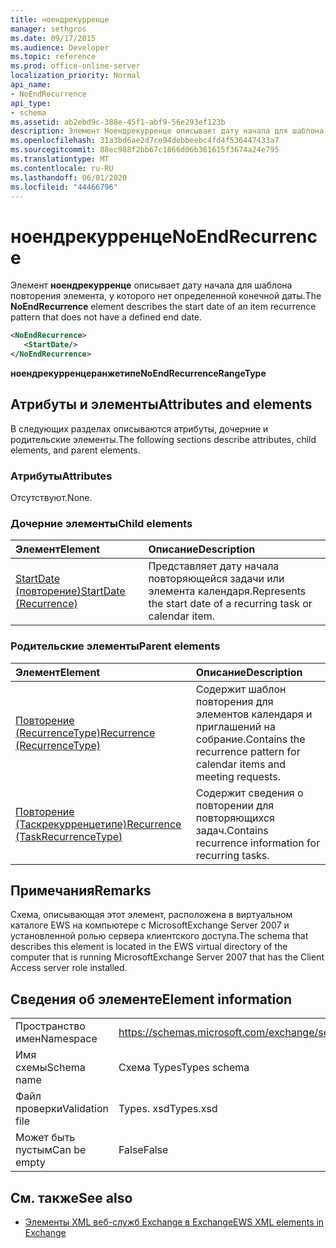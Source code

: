 ```yaml
---
title: ноендрекурренце
manager: sethgros
ms.date: 09/17/2015
ms.audience: Developer
ms.topic: reference
ms.prod: office-online-server
localization_priority: Normal
api_name:
- NoEndRecurrence
api_type:
- schema
ms.assetid: ab2ebd9c-388e-45f1-abf9-56e293ef123b
description: Элемент Ноендрекурренце описывает дату начала для шаблона повторения элемента, у которого нет определенной конечной даты.
ms.openlocfilehash: 31a3bd6ae2d7ce94debbeebc4fd4f536447433a7
ms.sourcegitcommit: 88ec988f2bb67c1866d06b361615f3674a24e795
ms.translationtype: MT
ms.contentlocale: ru-RU
ms.lasthandoff: 06/01/2020
ms.locfileid: "44466796"
---
```

# <a name="noendrecurrence"></a><span data-ttu-id="d369d-103">ноендрекурренце</span><span class="sxs-lookup"><span data-stu-id="d369d-103">NoEndRecurrence</span></span>

<span data-ttu-id="d369d-104">Элемент **ноендрекурренце** описывает дату начала для шаблона повторения элемента, у которого нет определенной конечной даты.</span><span class="sxs-lookup"><span data-stu-id="d369d-104">The **NoEndRecurrence** element describes the start date of an item recurrence pattern that does not have a defined end date.</span></span> 
  
```xml
<NoEndRecurrence>
   <StartDate/>
</NoEndRecurrence>
```

 <span data-ttu-id="d369d-105">**ноендрекурренцеранжетипе**</span><span class="sxs-lookup"><span data-stu-id="d369d-105">**NoEndRecurrenceRangeType**</span></span>
## <a name="attributes-and-elements"></a><span data-ttu-id="d369d-106">Атрибуты и элементы</span><span class="sxs-lookup"><span data-stu-id="d369d-106">Attributes and elements</span></span>

<span data-ttu-id="d369d-107">В следующих разделах описываются атрибуты, дочерние и родительские элементы.</span><span class="sxs-lookup"><span data-stu-id="d369d-107">The following sections describe attributes, child elements, and parent elements.</span></span>
  
### <a name="attributes"></a><span data-ttu-id="d369d-108">Атрибуты</span><span class="sxs-lookup"><span data-stu-id="d369d-108">Attributes</span></span>

<span data-ttu-id="d369d-109">Отсутствуют.</span><span class="sxs-lookup"><span data-stu-id="d369d-109">None.</span></span>
  
### <a name="child-elements"></a><span data-ttu-id="d369d-110">Дочерние элементы</span><span class="sxs-lookup"><span data-stu-id="d369d-110">Child elements</span></span>

|<span data-ttu-id="d369d-111">**Элемент**</span><span class="sxs-lookup"><span data-stu-id="d369d-111">**Element**</span></span>|<span data-ttu-id="d369d-112">**Описание**</span><span class="sxs-lookup"><span data-stu-id="d369d-112">**Description**</span></span>|
|:-----|:-----|
|[<span data-ttu-id="d369d-113">StartDate (повторение)</span><span class="sxs-lookup"><span data-stu-id="d369d-113">StartDate (Recurrence)</span></span>](startdate-recurrence.md) <br/> |<span data-ttu-id="d369d-114">Представляет дату начала повторяющейся задачи или элемента календаря.</span><span class="sxs-lookup"><span data-stu-id="d369d-114">Represents the start date of a recurring task or calendar item.</span></span>  <br/> |
   
### <a name="parent-elements"></a><span data-ttu-id="d369d-115">Родительские элементы</span><span class="sxs-lookup"><span data-stu-id="d369d-115">Parent elements</span></span>

|<span data-ttu-id="d369d-116">**Элемент**</span><span class="sxs-lookup"><span data-stu-id="d369d-116">**Element**</span></span>|<span data-ttu-id="d369d-117">**Описание**</span><span class="sxs-lookup"><span data-stu-id="d369d-117">**Description**</span></span>|
|:-----|:-----|
|[<span data-ttu-id="d369d-118">Повторение (RecurrenceType)</span><span class="sxs-lookup"><span data-stu-id="d369d-118">Recurrence (RecurrenceType)</span></span>](recurrence-recurrencetype.md) <br/> |<span data-ttu-id="d369d-119">Содержит шаблон повторения для элементов календаря и приглашений на собрание.</span><span class="sxs-lookup"><span data-stu-id="d369d-119">Contains the recurrence pattern for calendar items and meeting requests.</span></span>  <br/> |
|[<span data-ttu-id="d369d-120">Повторение (Таскрекурренцетипе)</span><span class="sxs-lookup"><span data-stu-id="d369d-120">Recurrence (TaskRecurrenceType)</span></span>](recurrence-taskrecurrencetype.md) <br/> |<span data-ttu-id="d369d-121">Содержит сведения о повторении для повторяющихся задач.</span><span class="sxs-lookup"><span data-stu-id="d369d-121">Contains recurrence information for recurring tasks.</span></span>  <br/> |
   
## <a name="remarks"></a><span data-ttu-id="d369d-122">Примечания</span><span class="sxs-lookup"><span data-stu-id="d369d-122">Remarks</span></span>

<span data-ttu-id="d369d-123">Схема, описывающая этот элемент, расположена в виртуальном каталоге EWS на компьютере с MicrosoftExchange Server 2007 и установленной ролью сервера клиентского доступа.</span><span class="sxs-lookup"><span data-stu-id="d369d-123">The schema that describes this element is located in the EWS virtual directory of the computer that is running MicrosoftExchange Server 2007 that has the Client Access server role installed.</span></span>
  
## <a name="element-information"></a><span data-ttu-id="d369d-124">Сведения об элементе</span><span class="sxs-lookup"><span data-stu-id="d369d-124">Element information</span></span>

|||
|:-----|:-----|
|<span data-ttu-id="d369d-125">Пространство имен</span><span class="sxs-lookup"><span data-stu-id="d369d-125">Namespace</span></span>  <br/> |https://schemas.microsoft.com/exchange/services/2006/types  <br/> |
|<span data-ttu-id="d369d-126">Имя схемы</span><span class="sxs-lookup"><span data-stu-id="d369d-126">Schema name</span></span>  <br/> |<span data-ttu-id="d369d-127">Схема Types</span><span class="sxs-lookup"><span data-stu-id="d369d-127">Types schema</span></span>  <br/> |
|<span data-ttu-id="d369d-128">Файл проверки</span><span class="sxs-lookup"><span data-stu-id="d369d-128">Validation file</span></span>  <br/> |<span data-ttu-id="d369d-129">Types. xsd</span><span class="sxs-lookup"><span data-stu-id="d369d-129">Types.xsd</span></span>  <br/> |
|<span data-ttu-id="d369d-130">Может быть пустым</span><span class="sxs-lookup"><span data-stu-id="d369d-130">Can be empty</span></span>  <br/> |<span data-ttu-id="d369d-131">False</span><span class="sxs-lookup"><span data-stu-id="d369d-131">False</span></span>  <br/> |
   
## <a name="see-also"></a><span data-ttu-id="d369d-132">См. также</span><span class="sxs-lookup"><span data-stu-id="d369d-132">See also</span></span>



- [<span data-ttu-id="d369d-133">Элементы XML веб-служб Exchange в Exchange</span><span class="sxs-lookup"><span data-stu-id="d369d-133">EWS XML elements in Exchange</span></span>](ews-xml-elements-in-exchange.md)

